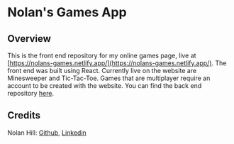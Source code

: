 # Nolan's Games App
## Overview
This is the front end repository for my online games page, live at [https://nolans-games.netlify.app/](https://nolans-games.netlify.app/).
The front end was built using React. 
Currently live on the website are Minesweeper and Tic-Tac-Toe. 
Games that are multiplayer require an account to be created with the website. 
You can find the back end repository [here](https://github.com/NolanReedHill/Games-Backend).

## Credits
Nolan Hill: [Github](https://github.com/NolanReedHill), [Linkedin](http://www.linkedin.com/in/nolan-hill-b980981b1)
